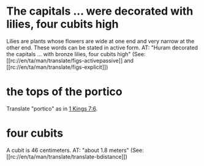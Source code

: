 # The capitals ... were decorated with lilies, four cubits high

Lilies are plants whose flowers are wide at one end and very narrow at the other end. These words can be stated in active form. AT: "Huram decorated the capitals ... with bronze lilies, four cubits high" (See: [[rc://en/ta/man/translate/figs-activepassive]] and [[rc://en/ta/man/translate/figs-explicit]])

# the tops of the portico

Translate "portico" as in [1 Kings 7:6](./06.md).

# four cubits

A cubit is 46 centimeters. AT: "about 1.8 meters" (See: [[rc://en/ta/man/translate/translate-bdistance]])

